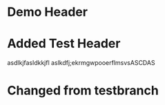 # Demo Header
# Added Test Header
asdlkjfasldkkjfl
aslkdfj;ekrmgwpooerflmsvsASCDAS
# Changed from testbranch
